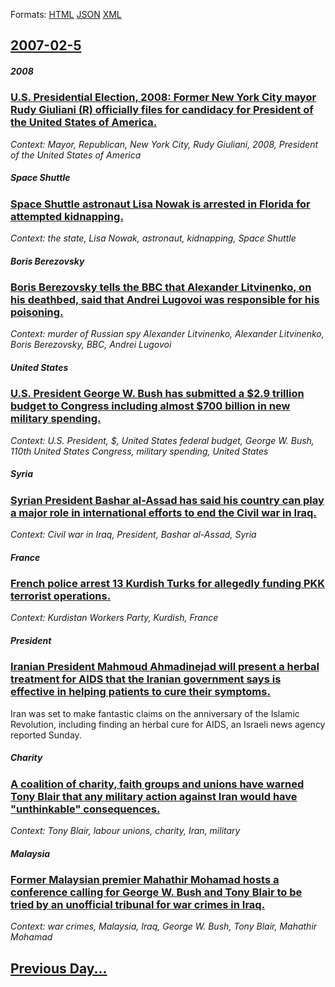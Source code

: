 
Formats: [HTML](2007/02/5/index.html)  [JSON](2007/02/5/index.json)  [XML](2007/02/5/index.xml)  

## [2007-02-5](/news/2007/02/5/index.md)

##### 2008
### [ U.S. Presidential Election, 2008: Former New York City mayor Rudy Giuliani (R) officially files for candidacy for President of the United States of America. ](/news/2007/02/5/u-s-presidential-election-2008-former-new-york-city-mayor-rudy-giuliani-r-officially-files-for-candidacy-for-president-of-the-united-s.md)
_Context: Mayor, Republican, New York City, Rudy Giuliani, 2008, President of the United States of America_

##### Space Shuttle
### [ Space Shuttle astronaut Lisa Nowak is arrested in Florida for attempted kidnapping. ](/news/2007/02/5/space-shuttle-astronaut-lisa-nowak-is-arrested-in-florida-for-attempted-kidnapping.md)
_Context: the state, Lisa Nowak, astronaut, kidnapping, Space Shuttle_

##### Boris Berezovsky
### [ Boris Berezovsky tells the BBC that Alexander Litvinenko, on his deathbed, said that Andrei Lugovoi was responsible for his poisoning. ](/news/2007/02/5/boris-berezovsky-tells-the-bbc-that-alexander-litvinenko-on-his-deathbed-said-that-andrei-lugovoi-was-responsible-for-his-poisoning.md)
_Context: murder of Russian spy Alexander Litvinenko, Alexander Litvinenko, Boris Berezovsky, BBC, Andrei Lugovoi_

##### United States
### [ U.S. President George W. Bush has submitted a $2.9 trillion budget to Congress including almost $700 billion in new military spending. ](/news/2007/02/5/u-s-president-george-w-bush-has-submitted-a-2-9-trillion-budget-to-congress-including-almost-700-billion-in-new-military-spending.md)
_Context: U.S. President, $, United States federal budget, George W. Bush, 110th United States Congress, military spending, United States_

##### Syria
### [ Syrian President Bashar al-Assad has said his country can play a major role in international efforts to end the Civil war in Iraq. ](/news/2007/02/5/syrian-president-bashar-al-assad-has-said-his-country-can-play-a-major-role-in-international-efforts-to-end-the-civil-war-in-iraq.md)
_Context: Civil war in Iraq, President, Bashar al-Assad, Syria_

##### France
### [ French police arrest 13 Kurdish Turks for allegedly funding PKK terrorist operations. ](/news/2007/02/5/french-police-arrest-13-kurdish-turks-for-allegedly-funding-pkk-terrorist-operations.md)
_Context: Kurdistan Workers Party, Kurdish, France_

##### President
### [ Iranian President Mahmoud Ahmadinejad will present a herbal treatment for AIDS that the Iranian government says is effective in helping patients to cure their symptoms. ](/news/2007/02/5/iranian-president-mahmoud-ahmadinejad-will-present-a-herbal-treatment-for-aids-that-the-iranian-government-says-is-effective-in-helping-pat.md)
Iran was set to make fantastic claims on the anniversary of the Islamic Revolution, including finding an herbal cure for AIDS, an Israeli news agency reported Sunday.

##### Charity
### [ A coalition of charity, faith groups and unions have warned Tony Blair that any military action against Iran would have "unthinkable" consequences. ](/news/2007/02/5/a-coalition-of-charity-faith-groups-and-unions-have-warned-tony-blair-that-any-military-action-against-iran-would-have-unthinkable-conse.md)
_Context: Tony Blair, labour unions, charity, Iran, military_

##### Malaysia
### [ Former Malaysian premier Mahathir Mohamad hosts a conference calling for George W. Bush and Tony Blair to be tried by an unofficial tribunal for war crimes in Iraq. ](/news/2007/02/5/former-malaysian-premier-mahathir-mohamad-hosts-a-conference-calling-for-george-w-bush-and-tony-blair-to-be-tried-by-an-unofficial-tribuna.md)
_Context: war crimes, Malaysia, Iraq, George W. Bush, Tony Blair, Mahathir Mohamad_

## [Previous Day...](/news/2007/02/4/index.md)

